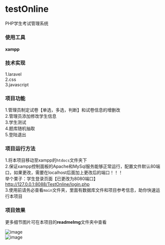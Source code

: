 # testOnline
PHP学生考试管理系统

### 使用工具
#### xampp

### 技术实现
1.laravel    
2.css    
3.javascript

### 项目功能
1.管理员制定试卷【单选，多选，判断】和试卷信息的增删改    
2.管理员添加修改学生信息   
3.学生测试    
4.题库随机抽取        
5.登陆退出    

### 项目运行方法
1.将本项目移动至xampp的`htdocs`文件夹下   
2.保证xampp控制面板的Apache和MySql服务能够正常运行，配置文件默认80端口，如果更改，需要在localhost后面加上更改后的端口！！！    
举个栗子：学生登录页面【已更改为8080端口】http://127.0.0.1:8088/TestOnline/login.php   
3.使用前请务必查看`main`文件夹，里面有数据库文件和项目参考信息，助你快速运行本项目   

### 项目效果
更多细节图片可在本项目的**readmeImg**文件夹中查看  

![image](https://github.com/webyang-male/testOnline/blob/master/readmeImages/student.png)   
![image](https://github.com/webyang-male/testOnline/blob/master/readmeImages/adminHome.png)  

